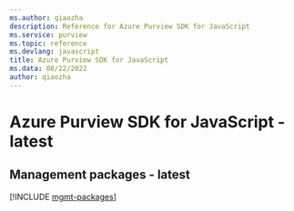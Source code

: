 ```yaml
---
ms.author: qiaozha
description: Reference for Azure Purview SDK for JavaScript
ms.service: purview
ms.topic: reference
ms.devlang: javascript
title: Azure Purview SDK for JavaScript
ms.data: 08/22/2022
author: qiaozha
---
```

# Azure Purview SDK for JavaScript - latest

## Management packages - latest
[!INCLUDE [mgmt-packages](purview-mgmt-index.md)]